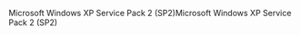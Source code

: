 <span data-ttu-id="15a74-101">Microsoft Windows XP Service Pack 2 (SP2)</span><span class="sxs-lookup"><span data-stu-id="15a74-101">Microsoft Windows XP Service Pack 2 (SP2)</span></span>